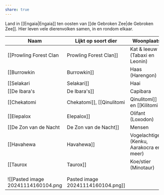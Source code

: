 ```yaml
---
share: true
---
```

Land in [[Engaia|Engaia]] ten oosten van [[de Gebroken Zee|de Gebroken Zee]]. 
Hier leven vele dierenvolken samen, in en rondom elkaar.


| Naam                                          | Lijkt op soort dier                      | Woonplaats                                        |
| --------------------------------------------- | ---------------------------------------- | ------------------------------------------------- |
| [[Prowling Forest Clan|Prowling Forest Clan]]                      | Kat & leeuw (Tabaxi en Leonin)           | [[Purleon|Purleon]]                                       |
| [[Burrowkin|Burrowkin]]                                 | Haas (Harengon)                          | [[Kin's Burrow|Kin's Burrow]]                                  |
| [[Selakari|Selakari]]                                  | Haai                                     | [[Bestaportia|Bestaportia]]                                   |
| [[De Ibara's|De Ibara's]]                                | Capibara                                 | [[Capivaral|Capivaral]]                                     |
| [[Chekatomi|Chekatomi]], [[Qinulitomi|Qinulitomi]] en [[Kilitomi|Kilitomi]] | Draak (Dragonborn)                       | [[Cheka-Sehra|Cheka-Sehra]] , [[Qinulisgard|Qinulisgard]], [[Kilikvamta|Kilikvamta]] |
| [[Elepalox|Elepalox]]                                  | Olifant (Loxodon)                        | [[Fort Lox|Fort Lox]]                                      |
| [[De Zon van de Nacht|De Zon van de Nacht]]                       | Mensen                                   | [[Solnatt|Solnatt]]                                       |
| [[Havahewa|Havahewa]]                                  | Vogelachtigen (Kenku, Aarakocra en meer) | [[Avitorn|Avitorn]]                                       |
| [[Taurox|Taurox]]                                    | Koe/stier (Minotaur)                     | [[Horren|Horren]]                                        |
|                                               |                                          |                                                   |
|                                               |                                          |                                                   |
![[Pasted image 20241114160104.png|Pasted image 20241114160104.png]]